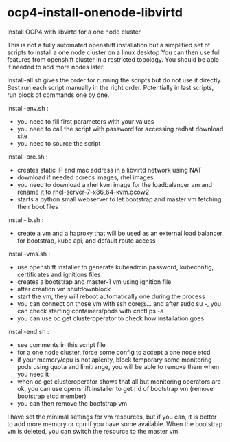# ocp4-install-onenode-libvirtd
Install OCP4 with libvirtd for a one node cluster

This is not a fully automated openshift installation but a simplified set of scripts to install a one node cluster on a linux desktop
You can then use full features from openshift cluster in a restricted topology.
You should be able if needed to add more nodes later.

Install-all.sh gives the order for running the scripts but do not use it directly.
Best run each script manually in the right order.
Potentially in last scripts, run block of commands one by one.

install-env.sh : 
  - you need to fill first parameters with your values
  - you need to call the script with password for accessing redhat download site
  - you need to source the script

install-pre.sh : 
  - creates static IP and mac address in a libvirtd network using NAT
  - download if needed coreos images, rhel images
  - you need to download a rhel kvm image for the loadbalancer vm and rename it to rhel-server-7-x86_64-kvm.qcow2
  - starts a python small webserver to let bootstrap and master vm fetching their boot files

install-lb.sh : 
  - create a vm and a haproxy that will be used as an external load balancer for bootstrap, kube api, and default route access
 
install-vms.sh : 
  - use openshift installer to generate kubeadmin password, kubeconfig, certificates and ignitions files
  - creates a bootstrap and master-1 vm using ignition file
  - after creation vm shutdownblock
  - start the vm, they will reboot automatically one during the process
  - you can connect on those vm with ssh core@... and after sudo su -, you can check starting containers/pods with crictl ps -a
  - you can use oc get clusteroperator to check how installation goes

install-end.sh : 
  - see comments in this script file
  - for a one node cluster, force some config to accept a one node etcd
  - if your memory/cpu is not aplenty, block temporary some monitoring pods using quota and limitrange, you will be able to remove them when you need it
  - when oc get clusteroperator shows that all but monitoring operators are ok, you can use openshift installer to get rid of bootstrap vm (remove bootstrap etcd member)
  - you can then remove the bootstrap vm

I have set the minimal settings for vm resources, but if you can, it is better to add more memory or cpu if you have some available.
When the bootstrap vm is deleted, you can switch the resource to the master vm.

